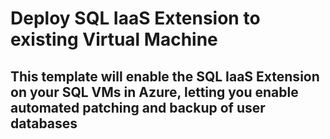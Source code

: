 # Deploy SQL IaaS Extension to existing Virtual Machine

## This template will enable the SQL IaaS Extension on your SQL VMs in Azure, letting you enable automated patching and backup of user databases

````powershell

````
